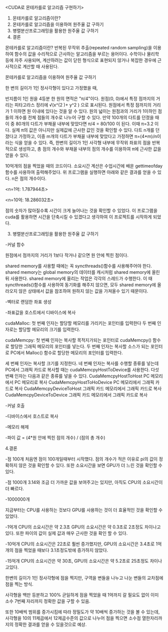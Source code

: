 


<CUDA로 몬테카를로 알고리즘 구현하기>

1. 몬테카를로 알고리즘이란?
2. 몬테카를로 알고리즘을 이용하여 원주율 값 구하기
3. 병렬분산프로그래밍을 활용한 원주율 값 구하기
4. 결론













몬테카를로 알고리즘이란?
반복된 무작위 추출(repeated random sampling)을 이용하여 함수의 값을 수리적으로 근사하는 알고리즘을 부르는 용어이다. 수학이나 물리학 등에 자주 사용되며, 계산하려는 값이 닫힌 형식으로 표현되지 않거나 복잡한 경우에 근사적으로 계산할 때 사용된다.

몬테카를로 알고리즘을 이용하여 원주율 값 구하기

한 변의 길이가 1인 정사각형이 있다고 가정했을 때,
 
반지름이 1인 원을 4등분 한 원의 면적은 "π/4"이다.
원점(0, 0)에서 특정 점까지의 거리는 피타고라스 정리에 √(x^(2 )+  y^2   ) 으로 표시된다.
원점에서 특정 점까지의 거리가 1 이하면 원 이내에 있다는 것을 알 수 있다.
원의 넓이는 원점과의 거리가 1이하인 점들의 개수를 전체 점들의 개수로 나누어 구할 수 있다.
만약 100개의 다트를 던졌을 때 이 중 80개의 다트가 부채꼴 내부에 맞았다면 π/4 = 80/100 이 된다.
이때 π=3.2 이다. 실제 π의 값은 아니지만 실제값에 근사한 값인 것을 확인할 수 있다.
다트 n개를 던졌다고 가정하고, 이중 m개의 다트가 부채꼴 내부에 맞았다고 가정하면 
π=(4*m)/n이라는 식을 얻을 수 있다. 
즉, 한변의 길이가 1인 사각형 내부에 무작위 좌표의 점을 반복적으로 생성하고, 총 점의 개수와 부채꼴 내부의 점의 개수를 이용하여 π에 근사한 값을 얻을 수 있다.














10억개의 점을 찍었을 때의 코드이다. 소요시간 계산은 수업시간에 배운 gettimeofday함수를 사용하여 출력해주었다. 
위 프로그램을 실행하면 아래와 같은 결과를 얻을 수 있다. n은 점의 개수이다.

<n=1억: 1.787944초>
 




<n=10억: 18.286032초>
 

점의 숫자가 많아질수록 시간이 크게 늘어나는 것을 확인할 수 있었다.
이 프로그램을 cuda를 활용하면 시간을 단축시킬 수 있겠다고 생각하여 이 프로젝트를 시작하게 되었다.

3. 병렬분산프로그래밍을 활용한 원주율 값 구하기

-커널 함수
 
원점에서 점까지의 거리가 1보다 작거나 같으면 원 안에 찍힌 점이다.




shared memory를 사용할 때에는 꼭 syncthreads()함수를 사용해주어야 한다. 
shared memory는 global memory의 데이터를 캐시처럼 shared memory에 올린 뒤 사용한다. shared memory에 올리는 작업은 각각의 스레드가 수행한다. 이 때 syncthreads()함수를 사용하여 동기화를 해주지 않으면, 모두 shared memory에 올라오지 않은 상태에서 값을 참조하여 원하지 않는 값을 가져올수 있기 때문이다.


-벡터로 랜덤한 좌표 생성
 

-좌표값을 호스트에서 디바이스에 복사
 
cudaMalloc:
첫 번째 인자는 할당할 메모리를 가리키는 포인터를 입력한다
두 번째 인자로는 할당할 메모리의 크기를 입력한다.

cudaMemcpy:
첫 번째 인자는 복사할 목적지가되는 포인터로 cudaMemcpy() 함수로 할당한 그래픽 메모리의 포인터를 넣는다.
두 번째 인자는 복사할 소스가 되는 포인터로 PC에서 Malloc() 함수로 할당한 메모리의 포인터를 입력한다.

세 번째 인자는 복사할 크기를 지정한다.
네 번째 인자는 복사를 수행할 종류를 넣는데 PC에서 그래픽 카드로 복사할 때는 cudaMemcpyHostToDevice를 사용한다.
다섯 번째 인자는 다음과 같은 종류를 넣을 수 있다. 
 CudaMemcpyHostToHost 	 PC 메모리에서 PC 메모리로 복사 
 CudaMemcpyHostToHoDevice	 PC 메모리에서 그래픽 카드로 복사 
 CudaMemcpyDeviceToHost	 그래픽 카드 메모리에서 그래픽 카드로 복사 
 CudaMemcpyDeviceToDevice	 그래픽 카드 메모리에서 그래픽 카드로 복사 



-커널 호출
 

-디바이스에서 호스트로 복사
 

-메모리 해제
 

-파이 값 = (4*원 안에 찍힌 점의 개수) / (점의 총 개수)
 

4.결론

-점 100개
처음엔 점이 100개일때부터 시작했다. 점의 개수가 적은 이유로 pi의 값이 정확하지 않은 것을 확인할 수 있다. 또한 소요시간을 보면 GPU가 더 느린 것을 확인할 수 있다. 
 


-점 1000개
 3.14와 조금 더 가까운 값을 보여주고는 있지만, 아직도 CPU의 소요시간이 더 빠르다. 


-1000000개
 
지금부터는 CPU를 사용하는 것보다 GPU를 사용하는 것이 더 효율적인 것을 확인할 수 있었다.




-1억개
CPU의 소요시간은 약 2.3초 GPU의 소요시간은 약 0.3초로 2초정도 차이나고있다. 
또한 파이의 값이 실제 값과 매우 근사한 것을 확인 할 수 있다. 


-10억개
CPU의 소요시간은 22초로 훨씬 증가했지만, GPU의 소요시간은 3.4초로 1억개의 점을 찍었을 때보다 3.1초정도밖에 증가하지 않았다.
 


-15억개
 CPU의 소요시간은 약 30초, GPU의 소요시간은 약 5.2초로 25초정도 차이나고있다.
 



한변의 길이가 1인 정사각형에 점을 찍지만, 구역을 변들을 나누고 나눈 변들의 교차점에 점을 찍는 방식.

사각형을 백만 등분하고 100% 균일하게 점을 찍었을 때 1억까지 갈 필요도 없이 이미 소수 7번째 자리까지 정확한 값을 구할 수 있음.

또한 10배씩 범위를 증가시킴에 따라 정밀도가 약 10배씩 증가하는 것을 볼 수 있는데, 사각형을 10의 11제곱에서 12제곱수준의 값으로 나누어 점을 찍으면 소수점 열한자리까지의 정확한 결과를 얻을 수 있을것으로 예상.


